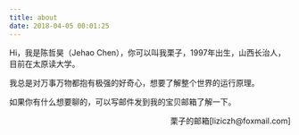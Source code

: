 ```yaml
---
title: about
date: 2018-04-05 00:01:25
---
```


Hi，我是陈哲昊（Jehao Chen），你可以叫我栗子，1997年出生，山西长治人，目前在太原读大学。

我总是对万事万物都抱有极强的好奇心，想要了解整个世界的运行原理。

如果你有什么想要聊的，可以写邮件发到我的宝贝邮箱了解一下。



<div style="float:right;">栗子的邮箱[liziczh@foxmail.com]</div>





